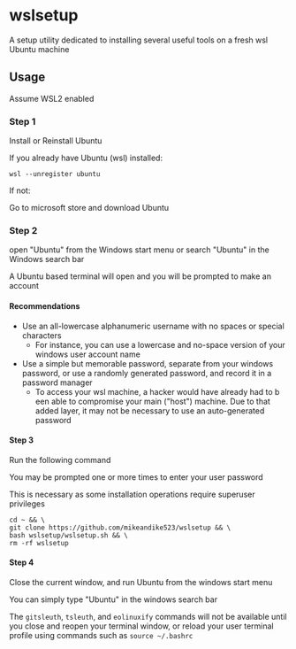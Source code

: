 # wslsetup

A setup utility dedicated to installing several useful tools on a fresh wsl Ubuntu machine

## Usage

Assume WSL2 enabled

### Step 1

Install or Reinstall Ubuntu

If you already have Ubuntu (wsl) installed:

    wsl --unregister ubuntu

If not:

Go to microsoft store and download Ubuntu

### Step 2

open "Ubuntu" from the Windows start menu or search "Ubuntu" in the Windows search bar

A Ubuntu based terminal will open and you will be prompted to make an account

#### Recommendations

- Use an all-lowercase alphanumeric username with no spaces or special characters
  - For instance, you can use a lowercase and no-space version of your windows user account name
- Use a simple but memorable password, separate from your windows password, or use a randomly generated password, and record it in a password manager
  - To access your wsl machine, a hacker would have already had to b een able to compromise your main ("host") machine. Due to that added layer, it may not be necessary to use an auto-generated password

#### Step 3

Run the following command

You may be prompted one or more times to enter your user password

This is necessary as some installation operations require superuser privileges

    cd ~ && \
    git clone https://github.com/mikeandike523/wslsetup && \
    bash wslsetup/wslsetup.sh && \
    rm -rf wslsetup

#### Step 4

Close the current window, and run Ubuntu from the windows start menu

You can simply type "Ubuntu" in the windows search bar

The `gitsleuth`, `tsleuth`, and `eolinuxify` commands will not be available until you close and reopen your terminal window, or reload your user terminal profile using commands such as `source ~/.bashrc`
